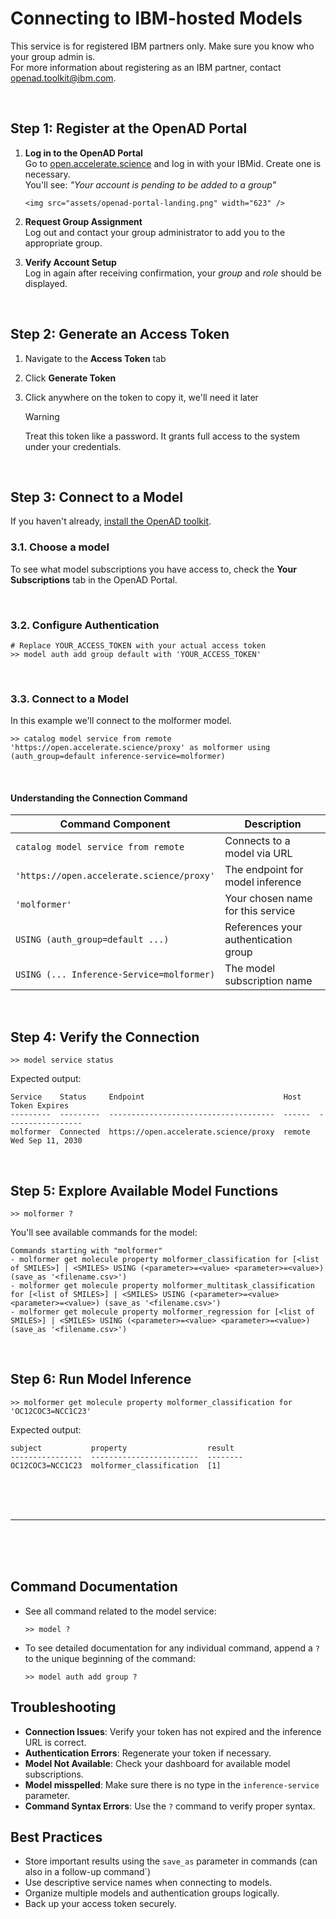 # Connecting to IBM-hosted Models

This service is for registered IBM partners only. Make sure you know who your group admin is.  
For more information about registering as an IBM partner, contact openad.toolkit@ibm.com.

<br>

## Step 1: Register at the OpenAD Portal

1.  **Log in to the OpenAD Portal**  
    Go to [open.accelerate.science](https://open.accelerate.science) and log in with your IBMid. Create one is necessary.  
    You'll see: _"Your account is pending to be added to a group"_

        <img src="assets/openad-portal-landing.png" width="623" />

1.  **Request Group Assignment**  
    Log out and contact your group administrator to add you to the appropriate group.

1.  **Verify Account Setup**  
    Log in again after receiving confirmation, your _group_ and _role_ should be displayed.

<br>

## Step 2: Generate an Access Token

1. Navigate to the **Access Token** tab
2. Click **Generate Token**
3. Click anywhere on the token to copy it, we'll need it later

    > [!WARNING]
    > Treat this token like a password. It grants full access to the system under your credentials.

<br>

## Step 3: Connect to a Model

If you haven't already, [install the OpenAD toolkit](../#quick-install).

### 3.1. Choose a model

To see what model subscriptions you have access to, check the **Your Subscriptions** tab in the OpenAD Portal.

<br>

### 3.2. Configure Authentication

```shell
# Replace YOUR_ACCESS_TOKEN with your actual access token
>> model auth add group default with 'YOUR_ACCESS_TOKEN'
```

<br>

### 3.3. Connect to a Model

In this example we'll connect to the molformer model.

```shell
>> catalog model service from remote 'https://open.accelerate.science/proxy' as molformer using (auth_group=default inference-service=molformer)
```

<br>

#### Understanding the Connection Command

| Command Component                         | Description                          |
| ----------------------------------------- | ------------------------------------ |
| `catalog model service from remote`       | Connects to a model via URL          |
| `'https://open.accelerate.science/proxy'` | The endpoint for model inference     |
| `'molformer'`                             | Your chosen name for this service    |
| `USING (auth_group=default ...)`          | References your authentication group |
| `USING (... Inference-Service=molformer)` | The model subscription name          |

<br>

## Step 4: Verify the Connection

```shell
>> model service status
```

Expected output:

```text
Service    Status     Endpoint                               Host    Token Expires
---------  ---------  -------------------------------------  ------  -----------------
molformer  Connected  https://open.accelerate.science/proxy  remote  Wed Sep 11, 2030
```

<br>

## Step 5: Explore Available Model Functions

```shell
>> molformer ?
```

You'll see available commands for the model:

```text
Commands starting with "molformer"
- molformer get molecule property molformer_classification for [<list of SMILES>] | <SMILES> USING (<parameter>=<value> <parameter>=<value>) (save_as '<filename.csv>')
- molformer get molecule property molformer_multitask_classification for [<list of SMILES>] | <SMILES> USING (<parameter>=<value> <parameter>=<value>) (save_as '<filename.csv>')
- molformer get molecule property molformer_regression for [<list of SMILES>] | <SMILES> USING (<parameter>=<value> <parameter>=<value>) (save_as '<filename.csv>')
```

<br>

## Step 6: Run Model Inference

```shell
>> molformer get molecule property molformer_classification for 'OC12COC3=NCC1C23'
```

Expected output:

```text
subject           property                  result
----------------  ------------------------  --------
OC12COC3=NCC1C23  molformer_classification  [1]
```

<br><br><br>

---

<br><br><br>

## Command Documentation

-   See all command related to the model service:

    ```shell
    >> model ?
    ```

-   To see detailed documentation for any individual command, append a `?` to the unique beginning of the command:

    ```shell
    >> model auth add group ?
    ```

## Troubleshooting

-   **Connection Issues**: Verify your token has not expired and the inference URL is correct.
-   **Authentication Errors**: Regenerate your token if necessary.
-   **Model Not Available**: Check your dashboard for available model subscriptions.
-   **Model misspelled**: Make sure there is no type in the `inference-service` parameter.
-   **Command Syntax Errors**: Use the `?` command to verify proper syntax.

## Best Practices

-   Store important results using the `save_as` parameter in commands (can also in a follow-up command`)
-   Use descriptive service names when connecting to models.
-   Organize multiple models and authentication groups logically.
-   Back up your access token securely.
